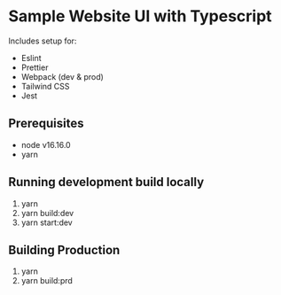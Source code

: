# Sample Website UI with Typescript

Includes setup for:

- Eslint
- Prettier
- Webpack (dev & prod)
- Tailwind CSS
- Jest

## Prerequisites

- node v16.16.0
- yarn

## Running development build locally

1. yarn
2. yarn build:dev
3. yarn start:dev

## Building Production

1. yarn
2. yarn build:prd
